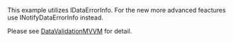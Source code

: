 This example utilizes IDataErrorInfo. For the new more advanced feactures use INotifyDataErrorInfo instead.

Please see [DataValidationMVVM](https://github.com/junhsieh/csharpexample/tree/master/wpf/DataValidationMVVM) for detail.
